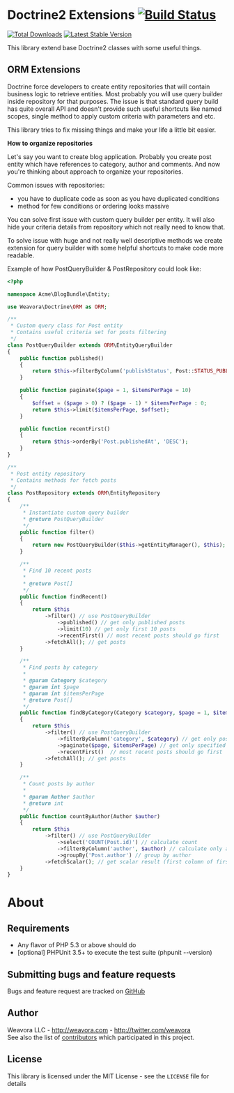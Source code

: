 Doctrine2 Extensions [![Build Status](https://secure.travis-ci.org/weavora/doctrine-extensions.png)](http://travis-ci.org/weavora/doctrine-extensions)
==============================

[![Total Downloads](https://poser.pugx.org/weavora/doctrine-extensions/downloads.png)](https://packagist.org/packages/weavora/doctrine-extensions)
[![Latest Stable Version](https://poser.pugx.org/weavora/doctrine-extensions/v/stable.png)](https://packagist.org/packages/weavora/doctrine-extensions)

This library extend base Doctrine2 classes with some useful things.

ORM Extensions
--------------

Doctrine force developers to create entity repositories that will contain business logic to retrieve entities.
Most probably you will use query builder inside repository for that purposes.
The issue is that standard query build has quite overall API and doesn't provide such useful shortcuts like named scopes,
single method to apply custom criteria with parameters and etc.

This library tries to fix missing things and make your life a little bit easier.

**How to organize repositories**

Let's say you want to create blog application. Probably you create post entity which have references to category,
author and comments. And now you're thinking about approach to organize your repositories.

Common issues with repositories:
 - you have to duplicate code as soon as you have duplicated conditions
 - method for few conditions or ordering looks massive

You can solve first issue with custom query builder per entity. It will also hide your criteria details from repository
which not really need to know that.

To solve issue with huge  and not really well descriptive methods we create extension for query builder with some helpful
shortcuts to make code more readable.

Example of how PostQueryBuilder & PostRepository could look like:

```php
<?php

namespace Acme\BlogBundle\Entity;

use Weavora\Doctrine\ORM as ORM;

/**
 * Custom query class for Post entity
 * Contains useful criteria set for posts filtering
 */
class PostQueryBuilder extends ORM\EntityQueryBuilder
{
    public function published()
    {
        return $this->filterByColumn('publishStatus', Post::STATUS_PUBLISHED);
    }

    public function paginate($page = 1, $itemsPerPage = 10)
    {
        $offset = ($page > 0) ? ($page - 1) * $itemsPerPage : 0;
        return $this->limit($itemsPerPage, $offset);
    }

    public function recentFirst()
    {
        return $this->orderBy('Post.publishedAt', 'DESC');
    }
}

/**
 * Post entity repository
 * Contains methods for fetch posts
 */
class PostRepository extends ORM\EntityRepository
{
    /**
     * Instantiate custom query builder
     * @return PostQueryBuilder
     */
    public function filter()
    {
        return new PostQueryBuilder($this->getEntityManager(), $this);
    }

    /**
     * Find 10 recent posts
     *
     * @return Post[]
     */
    public function findRecent()
    {
        return $this
            ->filter() // use PostQueryBuilder
                ->published() // get only published posts
                ->limit(10) // get only first 10 posts
                ->recentFirst() // most recent posts should go first
            ->fetchAll(); // get posts
    }

    /**
     * Find posts by category
     *
     * @param Category $category
     * @param int $page
     * @param int $itemsPerPage
     * @return Post[]
     */
    public function findByCategory(Category $category, $page = 1, $itemsPerPage = 10)
    {
        return $this
            ->filter() // use PostQueryBuilder
                ->filterByColumn('category', $category) // get only posts in specified category
                ->paginate($page, $itemsPerPage) // get only specified page
                ->recentFirst()  // most recent posts should go first
            ->fetchAll(); // get posts
    }

    /**
     * Count posts by author
     *
     * @param Author $author
     * @return int
     */
    public function countByAuthor(Author $author)
    {
        return $this
            ->filter() // use PostQueryBuilder
                ->select('COUNT(Post.id)') // calculate count
                ->filterByColumn('author', $author) // calculate only author's posts
                ->groupBy('Post.author') // group by author
            ->fetchScalar(); // get scalar result (first column of first row), limit 1 will be placed automatically
    }
}

```

About
=====

Requirements
------------

- Any flavor of PHP 5.3 or above should do
- [optional] PHPUnit 3.5+ to execute the test suite (phpunit --version)

Submitting bugs and feature requests
------------------------------------

Bugs and feature request are tracked on [GitHub](https://github.com/weavora/doctrine-extensions/issues)

Author
------

Weavora LLC - <http://weavora.com> - <http://twitter.com/weavora><br />
See also the list of [contributors](https://github.com/weavora/doctrine-extensions/contributors) which participated in this project.

License
-------

This library is licensed under the MIT License - see the `LICENSE` file for details